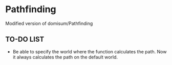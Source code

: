 # Pathfinding
Modified version of domisum/Pathfinding

## TO-DO LIST
* Be able to specify the world where the function calculates the path. Now it always calculates the path on the default world.
